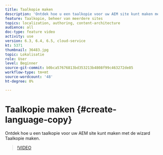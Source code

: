 ```yaml
---
title: Taalkopie maken
description: 'Ontdek hoe u een taalkopie voor uw AEM site kunt maken met de wizard Taalkopie maken.  '
feature: Taalkopie, beheer van meerdere sites
topics: localization, authoring, content-architecture
audience: all
doc-type: feature video
activity: use
version: 6.3, 6.4, 6.5, cloud-service
kt: 5371
thumbnail: 36483.jpg
topic: Lokalisatie
role: User
level: Beginner
source-git-commit: b0bca57676813bd353213b4808f99c463272de85
workflow-type: tm+mt
source-wordcount: '48'
ht-degree: 0%

---
```



# Taalkopie maken {#create-language-copy}

Ontdek hoe u een taalkopie voor uw AEM site kunt maken met de wizard Taalkopie maken.

>[!VIDEO](https://video.tv.adobe.com/v/36483?quality=12&learn=on)
